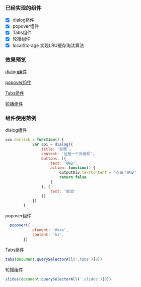 ### 已经实现的组件
- [x] dialog组件
- [x] popover组件
- [x] Tabs组件
- [x] 轮播组件
- [x] localStorage 实现LRU缓存淘汰算法

### 效果预览
[dialog组件](https://jeromeyangtao.github.io/component/dialog%E7%BB%84%E4%BB%B6/)

[popover组件](https://jeromeyangtao.github.io/component/popover%E7%BB%84%E4%BB%B6/)

[Tabs组件](https://jeromeyangtao.github.io/component/Tabs%E7%BB%84%E4%BB%B6/)

[轮播组件](https://jeromeyangtao.github.io/component/%E8%BD%AE%E6%92%AD%E7%BB%84%E4%BB%B6/)

### 组件使用范例
dialog组件
```js
xxx.onclick = function() {
            var api = dialog({
                title: '标题',
                content: '这是一个对话框',
                buttons: [{
                    text: '确定',
                    action: function() {
                        outputDiv.textContent = '点击了确定'
                        return false
                    }
                }, {
                    text: '取消'
                }]
            })
        }
```

popover组件
```js
  popover({
            element: '#xxx',
            content: 'hi',
        })
```

Tabs组件
```js
tabs(document.querySelectorAll('.tabs')[0])
```

轮播组件
```js
slides(document.querySelectorAll('.slides')[0])
```

